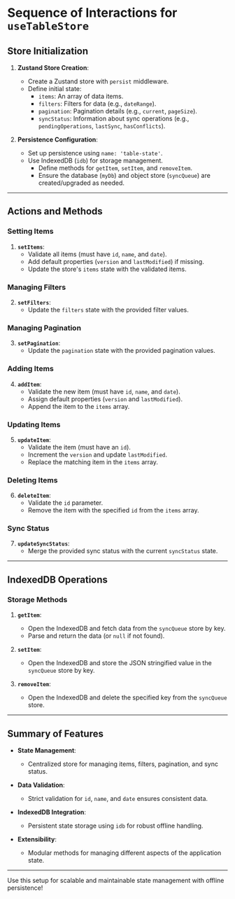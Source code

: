# Sequence of Interactions for `useTableStore`

## Store Initialization

1. **Zustand Store Creation**:
   - Create a Zustand store with `persist` middleware.
   - Define initial state:
     - `items`: An array of data items.
     - `filters`: Filters for data (e.g., `dateRange`).
     - `pagination`: Pagination details (e.g., `current`, `pageSize`).
     - `syncStatus`: Information about sync operations (e.g., `pendingOperations`, `lastSync`, `hasConflicts`).

2. **Persistence Configuration**:
   - Set up persistence using `name: 'table-state'`.
   - Use IndexedDB (`idb`) for storage management.
     - Define methods for `getItem`, `setItem`, and `removeItem`.
     - Ensure the database (`myDb`) and object store (`syncQueue`) are created/upgraded as needed.

---

## Actions and Methods

### Setting Items

1. **`setItems`**:
   - Validate all items (must have `id`, `name`, and `date`).
   - Add default properties (`version` and `lastModified`) if missing.
   - Update the store's `items` state with the validated items.

### Managing Filters

2. **`setFilters`**:
   - Update the `filters` state with the provided filter values.

### Managing Pagination

3. **`setPagination`**:
   - Update the `pagination` state with the provided pagination values.

### Adding Items

4. **`addItem`**:
   - Validate the new item (must have `id`, `name`, and `date`).
   - Assign default properties (`version` and `lastModified`).
   - Append the item to the `items` array.

### Updating Items

5. **`updateItem`**:
   - Validate the item (must have an `id`).
   - Increment the `version` and update `lastModified`.
   - Replace the matching item in the `items` array.

### Deleting Items

6. **`deleteItem`**:
   - Validate the `id` parameter.
   - Remove the item with the specified `id` from the `items` array.

### Sync Status

7. **`updateSyncStatus`**:
   - Merge the provided sync status with the current `syncStatus` state.

---

## IndexedDB Operations

### Storage Methods

1. **`getItem`**:
   - Open the IndexedDB and fetch data from the `syncQueue` store by key.
   - Parse and return the data (or `null` if not found).

2. **`setItem`**:
   - Open the IndexedDB and store the JSON stringified value in the `syncQueue` store by key.

3. **`removeItem`**:
   - Open the IndexedDB and delete the specified key from the `syncQueue` store.

---

## Summary of Features

- **State Management**:
  - Centralized store for managing items, filters, pagination, and sync status.

- **Data Validation**:
  - Strict validation for `id`, `name`, and `date` ensures consistent data.

- **IndexedDB Integration**:
  - Persistent state storage using `idb` for robust offline handling.

- **Extensibility**:
  - Modular methods for managing different aspects of the application state.

---

Use this setup for scalable and maintainable state management with offline persistence!
